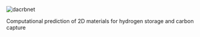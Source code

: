 
  
![dacrbnet](https://github.com/user-attachments/assets/bf3e1b0f-3b3b-4fae-8afb-ce6fdb8c632f)

Computational prediction of 2D materials for hydrogen storage and carbon capture
